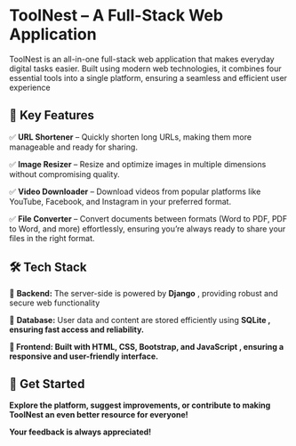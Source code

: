 
<h1>ToolNest – A Full-Stack Web Application</h1>

<p>ToolNest is an all-in-one full-stack web application that makes everyday digital tasks easier. Built using modern web technologies, it combines four essential tools into a single platform, ensuring a seamless and efficient user experience</p>

<h2>🌟 Key Features</h2>

<p>✅ <strong>URL Shortener</strong> – Quickly shorten long URLs, making them more manageable and ready for sharing.</p>
<p>✅ <strong>Image Resizer</strong> – Resize and optimize images in multiple dimensions without compromising quality.</p>
<p>✅ <strong>Video Downloader</strong> – Download videos from popular platforms like YouTube, Facebook, and Instagram in your preferred format.</p>
<p>✅ <strong>File Converter</strong> – Convert documents between formats (Word to PDF, PDF to Word, and more) effortlessly, ensuring you’re always ready to share your files in the right format.</p>

<h2>🛠 Tech Stack</h2>

<p>🔹 <strong>Backend:</strong> The server-side is powered by <strong> Django</strong> , providing robust and secure web functionality</p>
<p>🔹 <strong>Database:</strong> User data and content are stored efficiently using <strong> SQLite <strong>, ensuring fast access and reliability.</p>
<p>🔹 <strong>Frontend:</strong> Built with <strong> HTML, CSS, Bootstrap, and JavaScript </strong>, ensuring a responsive and user-friendly interface.</p>

<h2>🚀 Get Started</h2>

<p>Explore the platform, suggest improvements, or contribute to making ToolNest an even better resource for everyone!</p>

<strong>Your feedback is always appreciated!</strong>

